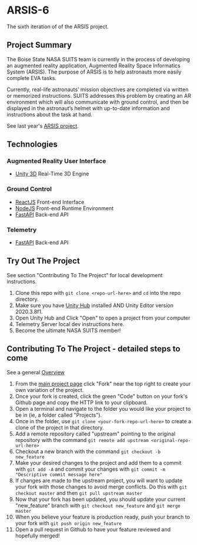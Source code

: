 # ARSIS-6
The sixth iteration of of the ARSIS project.

## Project Summary

The Boise State NASA SUITS team is currently in the process of developing an augmented 
reality application, Augmented Reality Space Informatics System (ARSIS). The purpose of 
ARSIS is to help astronauts more easily complete EVA tasks.

Currently, real-life astronauts’ mission objectives are completed via written or 
memorized instructions. SUITS addresses this problem by creating an AR environment which 
will also communicate with ground control, and then be displayed in the astronaut’s helmet 
with up-to-date information and instructions about the task at hand. 

See last year's [ARSIS project](https://github.com/NASA-SUITS-Teams/ARSIS-6).

## Technologies

### Augmented Reality User Interface
- [Unity 3D](https://unity.com/) Real-Time 3D Engine

### Ground Control
- [ReactJS](https://reactjs.org/) Front-end Interface
- [NodeJS](https://nodejs.org/en/) Front-end Runtime Environment
- [FastAPI](https://fastapi.tiangolo.com/) Back-end API

### Telemetry
- [FastAPI](https://fastapi.tiangolo.com/) Back-end API

## Try Out The Project
See section "Contributing To The Project" for local development instructions.
1. Clone this repo with `git clone <repo-url-here>` and `cd` into the repo directory.
2. Make sure you have [Unity Hub](https://unity.com/unity-hub) installed AND Unity Editor version 2020.3.8f1.
3. Open Unity Hub and Click "Open" to open a project from your computer
4. Telemetry Server local dev instructions here.
5. Become the ultimate NASA SUITS member!

## Contributing To The Project - detailed steps to come
See a general [Overview](https://www.tomasbeuzen.com/post/git-fork-branch-pull/)
1. From the [main project page](https://github.com/BSU-SUITS-Team/ARSIS-6) click "Fork" near the top right to create your own variation of the project.
2. Once your fork is created, click the green "Code" button on your fork's Github page and copy the HTTP link to your clipboard.
3. Open a terminal and navigate to the folder you would like your project to be in (ie, a folder called "Projects").
4. Once in the folder, use `git clone <your-fork-repo-url-here>` to create a clone of the project in that directory.
5. Add a remote repository called "upstream" pointing to the original repository with the command `git remote add upstream <original-repo-url-here>`
6. Checkout a new branch with the command `git checkout -b new_feature`
7. Make your desired changes to the project and add them to a commit with `git add -A` and commit your changes with `git commit -m "Descriptive commit message here"`
8. If changes are made to the upstream project, you will want to update your fork with those changes to avoid merge conflicts. Do this with `git checkout master` and then `git pull upstream master`
9. Now that your fork has been updated, you should update your current "new_feature" branch with `git checkout new_feature` and `git merge master`
10. When you believe your feature is production ready, push your branch to your fork with `git push origin new_feature`
11. Open a pull request in Github to have your feature reviewed and hopefully merged!
